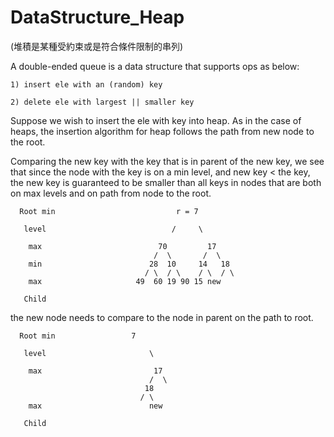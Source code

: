 # DataStructure_Heap
(堆積是某種受約束或是符合條件限制的串列)

A double-ended queue is a data structure that supports ops as below:

    1) insert ele with an (random) key

    2) delete ele with largest || smaller key

Suppose we wish to insert the ele with key into heap. As in the case of heaps, the insertion algorithm for heap follows the path from new node to the root. 

Comparing the new key with the key that is in parent of the new key, we see that since the node with the key is on a min level, and new key < the key, the new key is guaranteed to be smaller than all keys in nodes that are both on max levels and on path from node to the root.

      Root min                           r = 7
                                 
       level                            /     \
                        
        max                          70         17
                                    /  \       /  \
        min                        28  10     14   18 
                                  / \  / \    / \  / \
        max                     49  60 19 90 15 new
        
       Child

>>>
the new node needs to compare to the node in parent on the path to root.

      Root min                 7          
                                 
       level                       \    
                        
        max                         17
                                   /  \
                                  18 
                                 / \  
        max                        new
        
       Child
       
       





